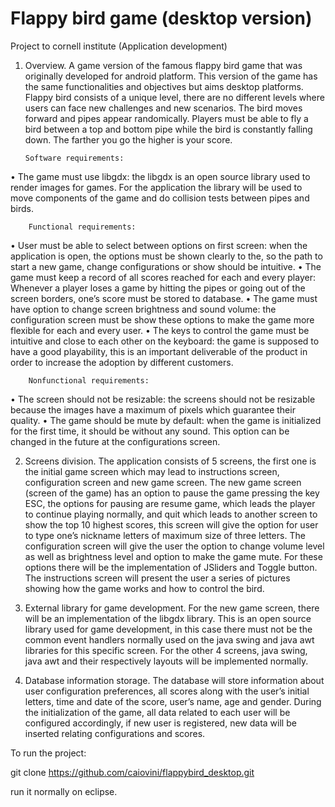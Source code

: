 # Flappy bird game (desktop version)
Project to cornell institute (Application development)


1.	Overview.
A game version of the famous flappy bird game that was originally developed for android platform. This version of the game has the same functionalities and objectives but aims desktop platforms. 
Flappy bird consists of a unique level, there are no different levels where users can face new challenges and new scenarios. The bird moves forward and pipes appear randomically. Players must be able to fly a bird between a top and bottom pipe while the bird is constantly falling down. The farther you go the higher is your score.

        Software requirements:	

•	The game must use libgdx: the libgdx is an open source library used to render images for games. For the application the library will be used to move components of the game and do collision tests between pipes and birds.

        Functional requirements:	

•	User must be able to select between options on first screen: when the application is open, the options must be shown clearly to the, so the path to start a new game, change configurations or show should be intuitive.
•	The game must keep a record of all scores reached for each and every player: Whenever a player loses a game by hitting the pipes or going out of the screen borders, one’s score must be stored to database.
•	The game must have option to change screen brightness and sound volume: the configuration screen must be show these options to make the game more flexible for each and every user. 
•	The keys to control the game must be intuitive and close to each other on the keyboard: the game is supposed to have a good playability, this is an important deliverable of the product in order to increase the adoption by different customers.






        Nonfunctional requirements:	

•	The screen should not be resizable: the screens should not be resizable because the images have a maximum of pixels which guarantee their quality.
•	The game should be mute by default: when the game is initialized for the first time, it should be without any sound. This option can be changed in the future at the configurations screen.


2.	Screens division.
The application consists of 5 screens, the first one is the initial game screen which may lead to instructions screen, configuration screen and new game screen. The new game screen (screen of the game) has an option to pause the game pressing the key ESC, the options for pausing are resume game, which leads the player to continue playing normally, and quit which leads to another screen to show the top 10 highest scores, this screen will give the option for user to type one’s nickname letters of maximum size of three letters.
The configuration screen will give the user the option to change volume level as well as brightness level and option to make the game mute. For these options there will be the implementation of JSliders and Toggle button.
The instructions screen will present the user a series of pictures showing how the game works and how to control the bird.

3.	External library for game development.
For the new game screen, there will be an implementation of the libgdx library. This is an open source library used for game development, in this case there must not be the common event handlers normally used on the java swing and java awt libraries for this specific screen. For the other 4 screens, java swing, java awt and their respectively layouts will be implemented normally.

4.	Database information storage.
The database will store information about user configuration preferences, all scores along with the user’s initial letters, time and date of the score, user’s name, age and gender.
During the initialization of the game, all data related to each user will be configured accordingly, if new user is registered, new data will be inserted relating configurations and scores.


To run the project:

git clone https://github.com/caiovini/flappybird_desktop.git

run it normally on eclipse.
